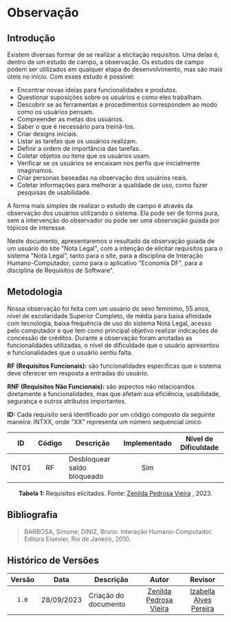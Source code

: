 # Observação

## Introdução
Existem diversas formar de se realizar a elicitação requisitos. Uma delas é, dentro de um estudo de campo, a observação.
Os estudos de campo podem ser utilizados em qualquer etapa do desenvolvimento, mas são mais úteis no início. Com esses estudo é possível:

- Encontrar novas ideias para funcionalidades e produtos.
- Questionar suposições sobre os usuários e como eles trabalham.
- Descobrir se as ferramentas e procedimentos correspondem ao modo como os usuários pensam.
- Compreender as metas dos usuários.
- Saber o que é necessário para treiná-los.
- Criar designs iniciais.
- Listar as tarefas que os usuários realizam.
- Definir a ordem de importância das tarefas.
- Coletar objetos ou itens que os usuários usam.
- Verificar se os usuários se encaixam nos perfis que inicialmente imaginamos.
- Criar personas baseadas na observação dos usuários reais.
- Coletar informações para melhorar a qualidade de uso, como fazer pesquisas de usabilidade.

A forma mais simples de realizar o estudo de campo é através da observação dos usuários utilizando o sistema. Ela pode ser de forma pura, sem a intervenção do observador ou pode ser uma observação guiada por tópicos de interesse.

Neste documento, apresentaremos o resultado da observação guiada de um usuário do site "Nota Legal", com a intenção de elicitar requisitos para o sistema "Nota Legal", tanto para o site, para a disciplina de Interação Humano-Computador, como para o aplicativo "Economia DF", para a disciplina de Requisitos de Software".

## Metodologia
Nossa observação foi feita com um usuário do sexo feminimo, 55 anos, nível de escolaridade Superior Completo, de média para baixa afinidade com tecnologia, baixa frequência de uso do sistema Nota Legal, acesso pelo computador e que tem como principal objetivo realizar indicações de concessão de créditos. Durante a observação foram anotadas as funcionalidades utilizadas, o nível de dificuldade que o usuário apresentou e funcionalidades que o usuário sentiu falta.

**RF (Requisitos Funcionais):** são funcionalidades específicas que o sistema deve oferecer em resposta a entradas do usuário.

**RNF (Requisitos Não Funcionais):** são aspectos não relacioandos diretamente a funcionalidades, mas que afetam sua eficiência, usabilidade, segurança e outros atributos importantes.

**ID:** Cada requisito será identificado por um código composto da seguinte maneira: INTXX, onde "XX" representa um número sequencial único. 

<div align="center">

| ID    | Código | Descrição                   | Implementado | Nível de Dificuldade |
| :---: |:------:| --------------------------- | :----------: |--|
| INT01 | RF     | Desbloquear saldo bloqueado |   Sim        ||


**Tabela 1:** Requisitos elicitados. Fonte: [Zenilda Pedrosa Vieira](https://github.com/zenildavieira) , 2023.

</div>

## Bibliografia
> BARBOSA, Simone; DINIZ, Bruno. Interação Humano-Computador. Editora Elsevier, Rio de Janeiro, 2010.


## Histórico de Versões
| Versão | Data       | Descrição            | Autor                                                      | Revisor                                     |
| :----: | ---------- | -------------------- | :--------------------------------------------------------: | :-----------------------------------------: |
| `1.0`  | 28/09/2023 | Criação do documento | [Zenilda Pedrosa Vieira](https://github.com/zenildavieira) | [Izabella Alves Pereira](https://github.com/izabellaalves)|
